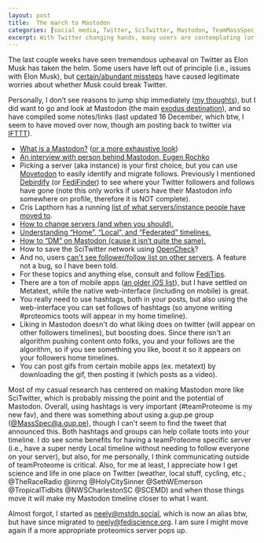 ```yaml
---
layout: post
title:  The march to Mastodon
categories: [social media, Twitter, SciTwitter, Mastodon, TeamMassSpec, teamProteome]
excerpt: With Twitter changing hands, many users are contemplating (or have already ) left SciTwitter for Mastodon. 
---
```


The last couple weeks have seen tremendous upheaval on Twitter as Elon Musk has taken the helm. Some users have left out of principle (i.e., issues with Elon Musk), but [certain/abundant missteps](https://twitter.com/christapeterso/status/1592317592966168576?s=20&t=48fKAx9eQ9G3x0__XmnLEA) have caused legitimate worries about whether Musk could break Twitter.

Personally, I don’t see reasons to jump ship immediately ([my thoughts](https://twitter.com/neely615/status/1590329563414159361?s=20&t=Lgv2-j8ElmhsPf3-PKOvZA)), but I did want to go and look at Mastodon (the main [exodus destination](https://techcrunch.com/2022/11/11/numerous-social-apps-see-gains-in-wake-of-twitter-chaos-new-data-shows/)), and so have compiled some notes/links (last updated 16 December, which btw, I seem to have moved over now, though am posting back to twitter via [IFTTT](https://ifttt.com/applets/K6FLEawj-mastodon-twitter-exclude-mentions)).

- [What is a Mastodon?](https://techcrunch.com/2022/11/08/what-is-mastodon/) ([or a more exhaustive look](https://blog.djnavarro.net/posts/2022-11-03_what-i-know-about-mastodon/))
- [An interview with person behind Mastodon, Eugen Rochko](https://www.wired.com/story/the-man-behind-mastodon-eugen-rochko-built-it-for-this-moment/)
- Picking a server (aka instance) is your first choice, but you can use [Movetodon](https://www.movetodon.org/) to easily identify and migrate follows. Previously I mentioned [Debirdify](https://pruvisto.org/debirdify/) (or [FediFinder](https://fedifinder.glitch.me/)) to see where your Twitter followers and follows have gone (note this only works if users have their Mastodon info somewhere on profile, therefore it is NOT complete).
- Cris Lapthorn has a running [list of what servers/instance people have moved to](https://twitter.com/makingions/status/1590160421931352064?s=20&t=Lgv2-j8ElmhsPf3-PKOvZA).
- [How to change servers (and when you should).]( https://screenrant.com/mastodon-change-servers-migrate-account-how/)
- [Understanding “Home”, “Local”, and “Federated” timelines.](https://queer.party/@cassolotl/108195007013414698)
- [How to “DM” on Mastodon (cause it isn’t quite the same).]( https://gizmodo.com/mastodon-how-to-dm-send-messages-twitter-1849759852)
- How to save the SciTwitter network using [OpenCheck](https://opencheck.is/scitwitter)?
- And no, users [can't see follower/follow list on other servers](https://www.reddit.com/r/Mastodon/comments/yrjq1y/seeing_followers_from_other_servers/). A feature not a bug, so I have been told.
- For these topics and anything else, consult and follow [FediTips](https://fedi.tips/).
- There are a ton of mobile apps ([an older iOS list](https://transponderings.blog/2022/05/21/eight-mastodon-apps-for-iphone/)), but I have settled on Metatext, while the native web-interface (including on mobile) is great.
- You really need to use hashtags, both in your posts, but also using the web-interface you can set follows of hashtags (so anyone writing #proteomics toots will appear in my home timeline).
- Liking in Mastodon doesn't do what liking does on twitter (will appear on other followers timelines), but boosting does. Since there isn't an algorithm pushing content onto folks, you and your follows are the algorithm, so if you see something you like, boost it so it appears on your followers home timelines.
- You can post gifs from certain mobile apps (ex. metatext) by downloading the gif, then posting it (which posts as a video).

Most of my casual research has centered on making Mastodon more like SciTwitter, which is probably missing the point and the potential of Mastodon. Overall, using hashtags is very important (#teamProteome is my new fav), and there was something about using a.gup.pe group ([@MassSpec@a.gup.pe](https://a.gup.pe/u/massspec)), though I can't seem to find the tweet that announced this. Both hashtags and groups can help collate toots into your timeline. I do see some benefits for having a teamProteome specific server (i.e., have a super nerdy Local timeline without needing to follow everyone on your server), but also, for me personally, I think communicating outside of teamProteome is critical. Also, for me at least, I appreciate how I get science and life in one place on Twitter (weather, local stuff, cycling, etc.; @TheRaceRadio @inrng @HolyCitySinner @SethWEmerson @TropicalTidbits @NWSCharlestonSC @SCEMD) and when those things move it will make my Mastodon timeline closer to what I want.

Almost forgot, I started as [neely@mstdn.social](https://mstdn.social/@neely), which is now an alias btw, but have since migrated to [neely@fediscience.org](https://fediscience.org/@neely). I am sure I might move again if a more appropriate proteomics server pops up.


&nbsp;  
&nbsp;  
&nbsp;  
